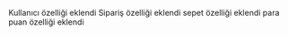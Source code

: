 Kullanıcı özelliği eklendi
Sipariş özelliği eklendi
sepet özelliği eklendi
para puan özelliği eklendi